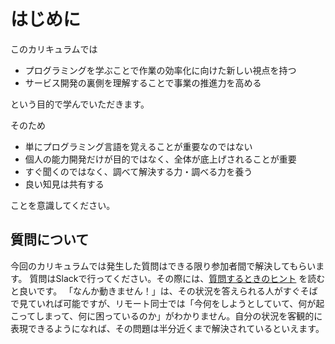 # はじめに

このカリキュラムでは

- プログラミングを学ぶことで作業の効率化に向けた新しい視点を持つ
- サービス開発の裏側を理解することで事業の推進力を高める

という目的で学んでいただきます。

そのため

- 単にプログラミング言語を覚えることが重要なのではない
- 個人の能力開発だけが目的ではなく、全体が底上げされることが重要
- すぐ聞くのではなく、調べて解決する力・調べる力を養う
- 良い知見は共有する

ことを意識してください。

## 質問について

今回のカリキュラムでは発生した質問はできる限り参加者間で解決してもらいます。
質問はSlackで行ってください。その際には、[質問するときのヒント](https://teratail.com/help/question-tips) を読むと良いです。
「なんか動きません！」は、その状況を答えられる人がすぐそばで見ていれば可能ですが、リモート同士では「今何をしようとしていて、何が起こってしまって、何に困っているのか」がわかりません。自分の状況を客観的に表現できるようになれば、その問題は半分近くまで解決されているといえます。

